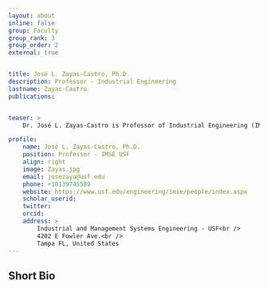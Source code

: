 ```yaml
---
layout: about
inline: false
group: Faculty
group_rank: 3
group_order: 2
external: true


title: José L. Zayas-Castro, Ph.D.
description: Professor - Industrial Engineering
lastname: Zayas-Castro
publications: 


teaser: >
    Dr. José L. Zayas-Castro is Professor of Industrial Engineering (IMSE) at the University of South Florida (USF). He joined USF in 2002 as Chair of the Department of IMSE. In 2011, he was appointed Associate for Research, and in 2014 Executive Associate Dean and Associate for International Affairs of the College of Engineering at USF. Between August of 2021 and August of 2024, he was Division Director for the Division of Engineering Education and Centers in the Directorate of Engineering at the National Science Foundation. Before joining USF, he was a Professor and Graduate Coordinator in the Department of Industrial & Manufacturing Systems Engineering at the University of Missouri-Columbia. From 1983 to 1999, he was a professor of Industrial Engineering at the University of Puerto Rico-Mayagüez. During that time, he was department Head and Associate Dean of Engineering. Currently, he directs the University Center for Exemplary Mentoring, which the Sloan Foundation sponsors. Throughout his career, he has mentored more than 50 graduate students and dozens of undergraduates doing research. His work focuses on healthcare systems engineering and improving the delivery of care, engineering entrepreneurship and innovation, economic and cost analysis, and improving engineering education. He is a member of IISE, INFORMS, IEEE, NSBE, SHPE, and Tau Beta PI.

profile:
    name: José L. Zayas-Castro, Ph.D.
    position: Professor - IMSE USF
    align: right
    image: Zayas.jpg
    email: josezaya@usf.edu
    phone: +18139745589  
    website: https://www.usf.edu/engineering/imse/people/index.aspx
    scholar_userid: 
    twitter: 
    orcid: 
    address: >
        Industrial and Management Systems Engineering - USF<br />
        4202 E Fowler Ave.<br />        
        Tampa FL, United States
---
```



## Short Bio
